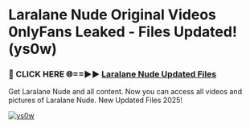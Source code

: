 # Laralane Nude Original Videos 0nlyFans Leaked - Files Updated! (ys0w)

<h3>🔴 CLICK HERE 🌐==►► <a href="https://tinyurl.com/y5r63du9" rel="nofollow">Laralane Nude Updated Files</a></h3>

Get Laralane Nude and all content. Now you can access all videos and pictures of Laralane Nude. New Updated Files 2025!

[![ys0w](https://i.imgur.com/UVo9nyh.gif)](https://tinyurl.com/y5r63du9)